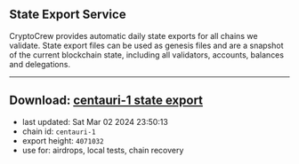 ## State Export Service
CryptoCrew provides automatic daily state exports for all chains we validate. State export files can be used as genesis files and are a snapshot of the current blockchain state, including all validators, accounts, balances and delegations.

---
**Download: [centauri-1 state export](https://dl-eu2.ccvalidators.com/SERVICE/composable/centauri-1_export_4071032.json)**
---

- last updated: Sat Mar 02 2024 23:50:13
- chain id: `centauri-1`
- export height: `4071032`
- use for: airdrops, local tests, chain recovery

